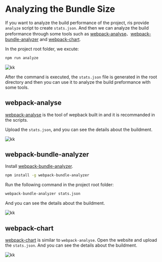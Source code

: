 # Analyzing the Bundle Size

If you want to analyze the build performance of the project, ris provide `analyze` script to create `stats.json`. And then we can analyze the build preformance through some tools such as [webpack-analyse](http://webpack.github.io/analyse/)、[webpack-bundle-analyzer](https://github.com/th0r/webpack-bundle-analyzer) and [webpack-chart](http://alexkuz.github.io/webpack-chart/).

In the project root folder, we excute:

```bash
npm run analyze
```

![kk](https://gw.alicdn.com/tfs/TB1n94eASzqK1RjSZFjXXblCFXa-1490-906.jpg)

After the command is executed, the `stats.json` file is generated in the root directory and then you can use it to analyze the build preformance with some tools.

## webpack-analyse

[webpack-analyse](http://webpack.github.io/analyse/) is the tool of wepback built in and it is recommanded in the scripts.

Upload the `stats.json`, and you can see the details about the buildment.

![kk](https://gw.alicdn.com/tfs/TB1a8XvANjaK1RjSZFAXXbdLFXa-2880-1028.jpg)

## webpack-bundle-analyzer

Install [webpack-bundle-analyzer](https://github.com/webpack-contrib/webpack-bundle-analyzer).

```bash
npm install -g webpack-bundle-analyzer
```

Run the following command in the project root folder:

```bash
webpack-bundle-analyzer stats.json
```

And you can see the details about the buildment.

![kk](https://gw.alicdn.com/tfs/TB1prllAHvpK1RjSZFqXXcXUVXa-2806-1462.png)

## webpack-chart

[webpack-chart](http://alexkuz.github.io/webpack-chart/) is similar to `webpack-analyse`. Open the website and upload the `stats.json`. And you can see the details about the buildment.

![kk](https://gw.alicdn.com/tfs/TB1Np4lASzqK1RjSZFpXXakSXXa-2880-1470.png)


